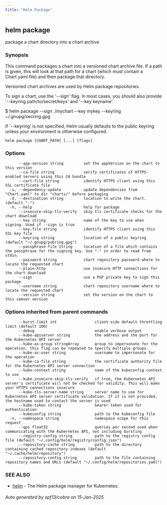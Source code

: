 ```yaml
---
title: "Helm Package"
---
```


## helm package

package a chart directory into a chart archive

### Synopsis


This command packages a chart into a versioned chart archive file. If a path
is given, this will look at that path for a chart (which must contain a
Chart.yaml file) and then package that directory.

Versioned chart archives are used by Helm package repositories.

To sign a chart, use the '--sign' flag. In most cases, you should also
provide '--keyring path/to/secret/keys' and '--key keyname'.

  $ helm package --sign ./mychart --key mykey --keyring ~/.gnupg/secring.gpg

If '--keyring' is not specified, Helm usually defaults to the public keyring
unless your environment is otherwise configured.


```
helm package [CHART_PATH] [...] [flags]
```

### Options

```
      --app-version string         set the appVersion on the chart to this version
      --ca-file string             verify certificates of HTTPS-enabled servers using this CA bundle
      --cert-file string           identify HTTPS client using this SSL certificate file
  -u, --dependency-update          update dependencies from "Chart.yaml" to dir "charts/" before packaging
  -d, --destination string         location to write the chart. (default ".")
  -h, --help                       help for package
      --insecure-skip-tls-verify   skip tls certificate checks for the chart download
      --key string                 name of the key to use when signing. Used if --sign is true
      --key-file string            identify HTTPS client using this SSL key file
      --keyring string             location of a public keyring (default "~/.gnupg/pubring.gpg")
      --passphrase-file string     location of a file which contains the passphrase for the signing key. Use "-" in order to read from stdin.
      --password string            chart repository password where to locate the requested chart
      --plain-http                 use insecure HTTP connections for the chart download
      --sign                       use a PGP private key to sign this package
      --username string            chart repository username where to locate the requested chart
      --version string             set the version on the chart to this semver version
```

### Options inherited from parent commands

```
      --burst-limit int                 client-side default throttling limit (default 100)
      --debug                           enable verbose output
      --kube-apiserver string           the address and the port for the Kubernetes API server
      --kube-as-group stringArray       group to impersonate for the operation, this flag can be repeated to specify multiple groups.
      --kube-as-user string             username to impersonate for the operation
      --kube-ca-file string             the certificate authority file for the Kubernetes API server connection
      --kube-context string             name of the kubeconfig context to use
      --kube-insecure-skip-tls-verify   if true, the Kubernetes API server's certificate will not be checked for validity. This will make your HTTPS connections insecure
      --kube-tls-server-name string     server name to use for Kubernetes API server certificate validation. If it is not provided, the hostname used to contact the server is used
      --kube-token string               bearer token used for authentication
      --kubeconfig string               path to the kubeconfig file
  -n, --namespace string                namespace scope for this request
      --qps float32                     queries per second used when communicating with the Kubernetes API, not including bursting
      --registry-config string          path to the registry config file (default "~/.config/helm/registry/config.json")
      --repository-cache string         path to the directory containing cached repository indexes (default "~/.cache/helm/repository")
      --repository-config string        path to the file containing repository names and URLs (default "~/.config/helm/repositories.yaml")
```

### SEE ALSO

* [helm](helm.md)	 - The Helm package manager for Kubernetes.

###### Auto generated by spf13/cobra on 15-Jan-2025

